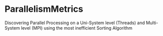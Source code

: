# ParallelismMetrics
Discovering Parallel Processing on a Uni-System level (Threads) and Multi-System level (MPI) using the most inefficient Sorting Algorithm
